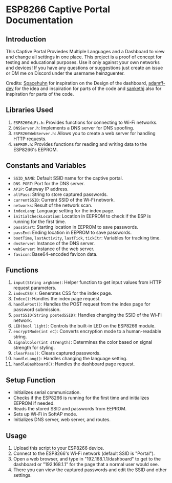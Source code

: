 # ESP8266 Captive Portal Documentation

## Introduction
This Captive Portal Proviedes Multiple Languages and a Dashboard to view and change all settings in one place. This project is a proof of concept for testing and educational purposes. 
Use it only against your own networks and devices! If you have any questions or suggestions just create an issue or DM me on Discord under the username heinzguenter.

Credits: [Spacehuhn](https://github.com/SpacehuhnTech) for inspiration on the Design of the dashboard, [adamff-dev](https://github.com/adamff-dev) for the idea and inspiration for parts of the code and [sankethj](https://github.com/sankethj) also for inspiration for parts of the code.

## Libraries Used
1. `ESP8266WiFi.h`: Provides functions for connecting to Wi-Fi networks.
2. `DNSServer.h`: Implements a DNS server for DNS spoofing.
3. `ESP8266WebServer.h`: Allows you to create a web server for handling HTTP requests.
4. `EEPROM.h`: Provides functions for reading and writing data to the ESP8266's EEPROM.

## Constants and Variables
- `SSID_NAME`: Default SSID name for the captive portal.
- `DNS_PORT`: Port for the DNS server.
- `APIP`: Gateway IP address.
- `allPass`: String to store captured passwords.
- `currentSSID`: Current SSID of the Wi-Fi network.
- `networks`: Result of the network scan.
- `indexLang`: Language setting for the index page.
- `initialCheckLocation`: Location in EEPROM to check if the ESP is running for the first time.
- `passStart`: Starting location in EEPROM to save passwords.
- `passEnd`: Ending location in EEPROM to save passwords.
- `bootTime`, `lastActivity`, `lastTick`, `tickCtr`: Variables for tracking time.
- `dnsServer`: Instance of the DNS server.
- `webServer`: Instance of the web server.
- `favicon`: Base64-encoded favicon data.

## Functions
1. `input(String argName)`: Helper function to get input values from HTTP request parameters.
2. `indexCSS()`: Generates CSS for the index page.
3. `Index()`: Handles the index page request.
4. `handlePost()`: Handles the POST request from the index page for password submission.
5. `postSSID(String postedSSID)`: Handles changing the SSID of the Wi-Fi network.
6. `LED(bool light)`: Controls the built-in LED on the ESP8266 module.
7. `encryptMode(int eC)`: Converts encryption mode to a human-readable string.
8. `signalColor(int strength)`: Determines the color based on signal strength for styling.
9. `clearPass()`: Clears captured passwords.
10. `handleLang()`: Handles changing the language setting.
11. `handleDashboard()`: Handles the dashboard page request.

## Setup Function
- Initializes serial communication.
- Checks if the ESP8266 is running for the first time and initializes EEPROM if needed.
- Reads the stored SSID and passwords from EEPROM.
- Sets up Wi-Fi in SoftAP mode.
- Initializes DNS server, web server, and routes.

## Usage
1. Upload this script to your ESP8266 device.
2. Connect to the ESP8266's Wi-Fi network (default SSID is "Portal").
3. Open a web browser, and type in "192.168.1.1/dashboard" to get to the dashboard or "192.168.1.1" for the page that a normal user would see.
4. There you can view the captured passwords and edit the SSID and other settings.